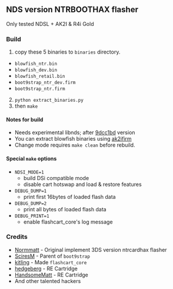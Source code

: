 ## NDS version NTRBOOTHAX flasher
Only tested NDSL + AK2I & R4i Gold

### Build
1. copy these 5 binaries to `binaries` directory.
  - `blowfish_ntr.bin`
  - `blowfish_dev.bin`
  - `blowfish_retail.bin`
  - `boot9strap_ntr_dev.firm`
  - `boot9strap_ntr.firm`
2. `python extract_binaries.py`
3. then `make`

#### Notes for build
* Needs experimental libnds; after [9dcc1bd][expr_libnds] version
* You can extract blowfish binaries using [ak2ifirm][ak2ifirm]
* Change mode requires `make clean` before rebuild.

[expr_libnds]: https://github.com/devkitPro/libnds/commit/9dcc1bd33
[ak2ifirm]: https://github.com/ntrteam/ak2ifirm

#### Special `make` options
* `NDSI_MODE=1`
  - build DSi compatible mode
  - disable cart hotswap and load & restore features
* `DEBUG_DUMP=1`
  - print first 16bytes of loaded flash data
* `DEBUG_DUMP=2`
  - print all bytes of loaded flash data
* `DEBUG_PRINT=1`
  - enable flashcart_core's log message

### Credits
* [Normmatt][normmatt] - Original implement 3DS version ntrcardhax flasher
* [SciresM][sciresm] - Parent of `boot9strap`
* [kitling][kitling] - Made `flashcart_core`
* [hedgeberg][hedgeberg] - RE Cartridge
* [HandsomeMatt][HandsomeMatt] - RE Cartridge
* And other talented hackers

[normmatt]: https://github.com/Normmatt
[sciresm]: https://twitter.com/SciresM
[kitling]: https://github.com/kitling
[hedgeberg]: https://github.com/hedgeberg
[HandsomeMatt]: https://github.com/HandsomeMatt
